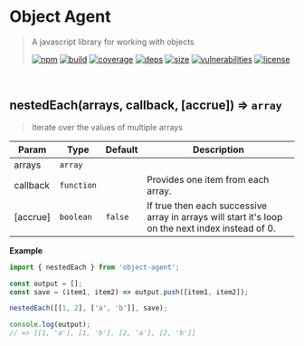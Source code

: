 # Object Agent

> A javascript library for working with objects
>
> [![npm][npm]][npm-url]
[![build][build]][build-url]
[![coverage][coverage]][coverage-url]
[![deps][deps]][deps-url]
[![size][size]][size-url]
[![vulnerabilities][vulnerabilities]][vulnerabilities-url]
[![license][license]][license-url]


<br><a name="nestedEach"></a>

## nestedEach(arrays, callback, [accrue]) ⇒ <code>array</code>
> Iterate over the values of multiple arrays


| Param | Type | Default | Description |
| --- | --- | --- | --- |
| arrays | <code>array</code> |  |  |
| callback | <code>function</code> |  | Provides one item from each array. |
| [accrue] | <code>boolean</code> | <code>false</code> | If true then each successive array in arrays will start it's loop on the next index instead of 0. |

**Example**  
``` javascriptimport { nestedEach } from 'object-agent';const output = [];const save = (item1, item2) => output.push([item1, item2]);nestedEach([[1, 2], ['a', 'b']], save);console.log(output);// => [[1, 'a'], [1, 'b'], [2, 'a'], [2, 'b']]```

[npm]: https://img.shields.io/npm/v/object-agent.svg
[npm-url]: https://npmjs.com/package/object-agent
[build]: https://travis-ci.org/DarrenPaulWright/object-agent.svg?branch&#x3D;master
[build-url]: https://travis-ci.org/DarrenPaulWright/object-agent
[coverage]: https://coveralls.io/repos/github/DarrenPaulWright/object-agent/badge.svg?branch&#x3D;master
[coverage-url]: https://coveralls.io/github/DarrenPaulWright/object-agent?branch&#x3D;master
[deps]: https://david-dm.org/DarrenPaulWright/object-agent.svg
[deps-url]: https://david-dm.org/DarrenPaulWright/object-agent
[size]: https://packagephobia.now.sh/badge?p&#x3D;object-agent
[size-url]: https://packagephobia.now.sh/result?p&#x3D;object-agent
[vulnerabilities]: https://snyk.io/test/github/DarrenPaulWright/object-agent/badge.svg?targetFile&#x3D;package.json
[vulnerabilities-url]: https://snyk.io/test/github/DarrenPaulWright/object-agent?targetFile&#x3D;package.json
[license]: https://img.shields.io/github/license/DarrenPaulWright/object-agent.svg
[license-url]: https://npmjs.com/package/object-agent/LICENSE.md
